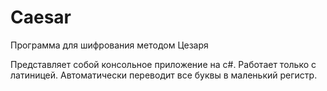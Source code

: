 # Caesar

Программа для шифрования методом Цезаря

Представляет собой консольное приложение на c#. Работает только с латиницей. Автоматически переводит все буквы в маленький регистр.
